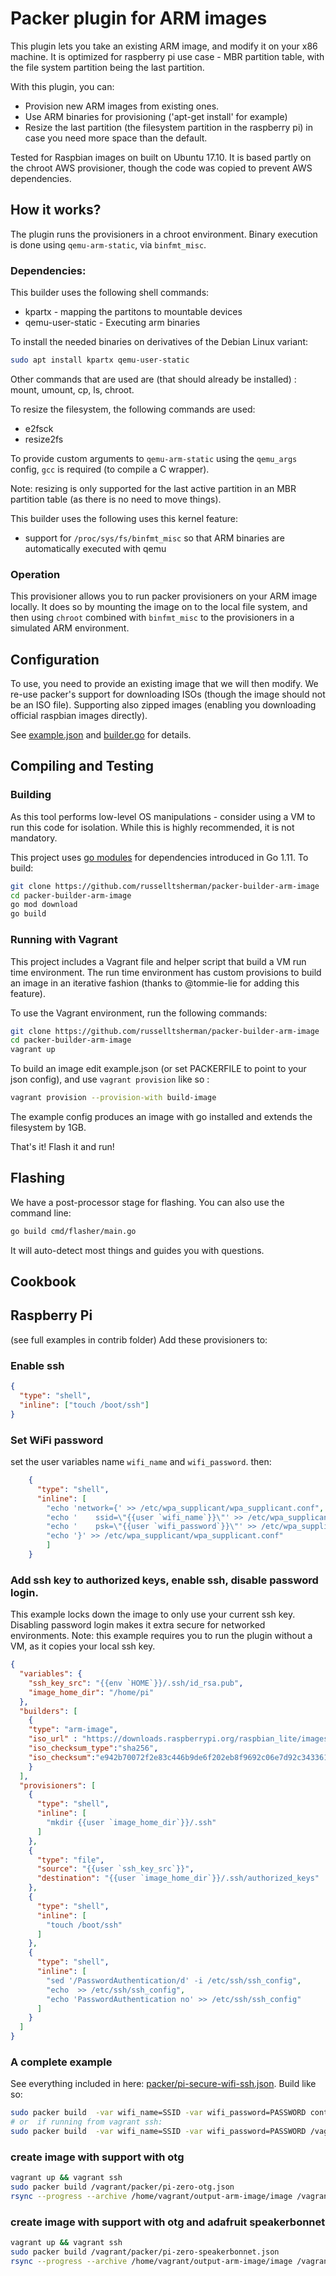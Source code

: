 # Packer plugin for ARM images

This plugin lets you take an existing ARM image, and modify it on your x86 machine.
It is optimized for raspberry pi use case - MBR partition table, with the file system partition
being the last partition.

With this plugin, you can:

- Provision new ARM images from existing ones.
- Use ARM binaries for provisioning ('apt-get install' for example)
- Resize the last partition (the filesystem partition in the raspberry pi) in case you need more
  space than the default.

Tested for Raspbian images on built on Ubuntu 17.10. It is based partly on the chroot AWS
provisioner, though the code was copied to prevent AWS dependencies.

## How it works?

The plugin runs the provisioners in a chroot environment.  Binary execution is done using
`qemu-arm-static`, via `binfmt_misc`.

### Dependencies:

This builder uses the following shell commands:

- kpartx - mapping the partitons to mountable devices
- qemu-user-static - Executing arm binaries

To install the needed binaries on derivatives of the Debian Linux variant:

```sh
sudo apt install kpartx qemu-user-static
```

Other commands that are used are (that should already be installed) : mount, umount, cp, ls, chroot.

To resize the filesystem, the following commands are used:

- e2fsck
- resize2fs

To provide custom arguments to `qemu-arm-static` using the `qemu_args` config, `gcc` is required (to compile a C wrapper).

Note: resizing is only supported for the last active
partition in an MBR partition table (as there is no need to move things).

This builder uses the following uses this kernel feature:

- support for `/proc/sys/fs/binfmt_misc` so that ARM binaries are automatically executed with qemu

### Operation

This provisioner allows you to run packer provisioners on your ARM image locally. It does so by mounting the image on to the local file system, and then using `chroot` combined with `binfmt_misc` to the provisioners in a simulated ARM environment.

## Configuration

To use, you need to provide an existing image that we will then modify. We re-use packer's support
for downloading ISOs (though the image should not be an ISO file).
Supporting also zipped images (enabling you downloading official raspbian images directly).

See [example.json](example.json) and [builder.go](pkg/builder/builder.go) for details.

## Compiling and Testing

### Building

As this tool performs low-level OS manipulations - consider using a VM to run this code for isolation. While this is highly recommended, it is not mandatory.

This project uses [go modules](https://github.com/golang/go/wiki/Modules) for dependencies introduced in Go 1.11.
To build:

```sh
git clone https://github.com/russelltsherman/packer-builder-arm-image
cd packer-builder-arm-image
go mod download
go build
```

### Running with Vagrant

This project includes a Vagrant file and helper script that build a VM run time environment. The run time environment has
custom provisions to build an image in an iterative fashion (thanks to @tommie-lie for adding this feature).

To use the Vagrant environment, run the following commands:

```sh
git clone https://github.com/russelltsherman/packer-builder-arm-image
cd packer-builder-arm-image
vagrant up
```

To build an image edit example.json (or set PACKERFILE to point to your json config), and use `vagrant provision` like so :

```sh
vagrant provision --provision-with build-image
```

The example config produces an image with go installed and extends the filesystem by 1GB.

That's it! Flash it and run!

## Flashing

We have a post-processor stage for flashing. You can also use the command line:

```sh
go build cmd/flasher/main.go
```

It will auto-detect most things and guides you with questions.

## Cookbook

## Raspberry Pi

(see full examples in contrib folder)
Add these provisioners to:

### Enable ssh

```json
{
  "type": "shell",
  "inline": ["touch /boot/ssh"]
}
```

### Set WiFi password

set the user variables name `wifi_name` and `wifi_password`. then:

```json
    {
      "type": "shell",
      "inline": [
        "echo 'network={' >> /etc/wpa_supplicant/wpa_supplicant.conf",
        "echo '    ssid=\"{{user `wifi_name`}}\"' >> /etc/wpa_supplicant/wpa_supplicant.conf",
        "echo '    psk=\"{{user `wifi_password`}}\"' >> /etc/wpa_supplicant/wpa_supplicant.conf",
        "echo '}' >> /etc/wpa_supplicant/wpa_supplicant.conf"
        ]
    }
```

### Add ssh key to authorized keys, enable ssh, disable password login.

This example locks down the image to only use your
current ssh key. Disabling password login makes it extra secure for networked environments. Note:
this example requires you to run the plugin without a VM, as it copies your local ssh key.

```json
{
  "variables": {
    "ssh_key_src": "{{env `HOME`}}/.ssh/id_rsa.pub",
    "image_home_dir": "/home/pi"
  },
  "builders": [
    {
    "type": "arm-image",
    "iso_url" : "https://downloads.raspberrypi.org/raspbian_lite/images/raspbian_lite-2017-12-01/2017-11-29-raspbian-stretch-lite.zip",
    "iso_checksum_type":"sha256",
    "iso_checksum":"e942b70072f2e83c446b9de6f202eb8f9692c06e7d92c343361340cc016e0c9f",
    }
  ],
  "provisioners": [
    {
      "type": "shell",
      "inline": [
        "mkdir {{user `image_home_dir`}}/.ssh"
      ]
    },
    {
      "type": "file",
      "source": "{{user `ssh_key_src`}}",
      "destination": "{{user `image_home_dir`}}/.ssh/authorized_keys"
    },
    {
      "type": "shell",
      "inline": [
        "touch /boot/ssh"
      ]
    },
    {
      "type": "shell",
      "inline": [
        "sed '/PasswordAuthentication/d' -i /etc/ssh/ssh_config",
        "echo  >> /etc/ssh/ssh_config",
        "echo 'PasswordAuthentication no' >> /etc/ssh/ssh_config"
      ]
    }
  ]
}
```

### A complete example

See everything included in here: [packer/pi-secure-wifi-ssh.json](packer/pi-secure-wifi-ssh.json). Build like so:

```sh
sudo packer build  -var wifi_name=SSID -var wifi_password=PASSWORD contpackerrib/pi-secure-wifi-ssh.json
# or  if running from vagrant ssh:
sudo packer build  -var wifi_name=SSID -var wifi_password=PASSWORD /vagrant/packer/pi-secure-wifi-ssh.json
```

### create image with support with otg

```sh
vagrant up && vagrant ssh
sudo packer build /vagrant/packer/pi-zero-otg.json
rsync --progress --archive /home/vagrant/output-arm-image/image /vagrant/pi-zero-otg.img
```

### create image with support with otg and adafruit speakerbonnet

```sh
vagrant up && vagrant ssh
sudo packer build /vagrant/packer/pi-zero-speakerbonnet.json
rsync --progress --archive /home/vagrant/output-arm-image/image /vagrant/pi-zero-speakerbonnet.img
```
